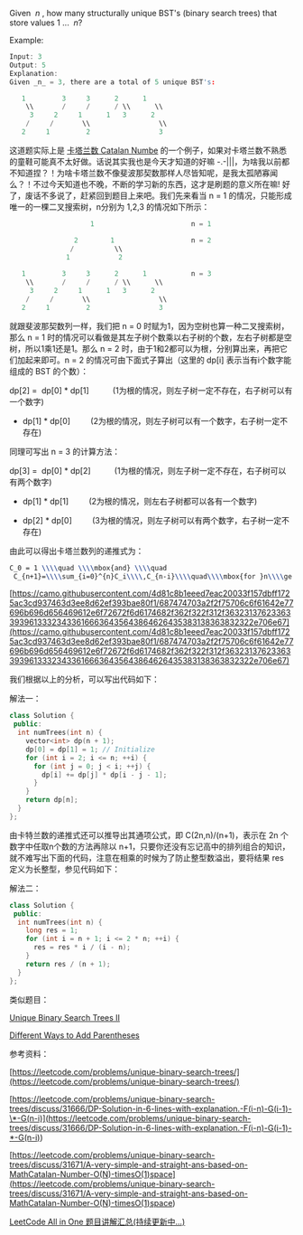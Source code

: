 Given  _n_ , how many structurally unique BST's (binary search trees) that store values 1 ...  _n_?

Example:

```cpp
Input: 3
Output: 5
Explanation:
Given _n_ = 3, there are a total of 5 unique BST's:

   1         3     3      2      1
    \\       /     /      / \\      \\
     3     2     1      1   3      2
    /     /       \\                 \\
   2     1         2                 3
```

这道题实际上是 [卡塔兰数 Catalan Numbe](https://zh.wikipedia.org/wiki/%E5%8D%A1%E5%A1%94%E5%85%B0%E6%95%B0) 的一个例子，如果对卡塔兰数不熟悉的童鞋可能真不太好做。话说其实我也是今天才知道的好嘛 -.-|||，为啥我以前都不知道捏？！为啥卡塔兰数不像斐波那契数那样人尽皆知呢，是我太孤陋寡闻么？！不过今天知道也不晚，不断的学习新的东西，这才是刷题的意义所在嘛! 好了，废话不多说了，赶紧回到题目上来吧。我们先来看当 n = 1 的情况，只能形成唯一的一棵二叉搜索树，n分别为 1,2,3 的情况如下所示：

```cpp
                    1                        n = 1

                2        1                   n = 2
               /          \\
              1            2
  
   1         3     3      2      1           n = 3
    \\       /     /      / \\      \\
     3     2     1      1   3      2
    /     /       \\                 \\
   2     1         2                 3
```

就跟斐波那契数列一样，我们把 n = 0 时赋为1，因为空树也算一种二叉搜索树，那么 n = 1 时的情况可以看做是其左子树个数乘以右子树的个数，左右子树都是空树，所以1乘1还是1。那么 n = 2 时，由于1和2都可以为根，分别算出来，再把它们加起来即可。n = 2 的情况可由下面式子算出（这里的 dp\[i\] 表示当有i个数字能组成的 BST 的个数）：

dp\[2\] =  dp\[0\] * dp\[1\]　　　(1为根的情况，则左子树一定不存在，右子树可以有一个数字)

- dp\[1\] * dp\[0\]　　  (2为根的情况，则左子树可以有一个数字，右子树一定不存在)

同理可写出 n = 3 的计算方法：

dp\[3\] =  dp\[0\] * dp\[2\]　　　(1为根的情况，则左子树一定不存在，右子树可以有两个数字)

- dp\[1\] * dp\[1\]　　  (2为根的情况，则左右子树都可以各有一个数字)

- dp\[2\] * dp\[0\]　　  (3为根的情况，则左子树可以有两个数字，右子树一定不存在)

由此可以得出卡塔兰数列的递推式为：

```latex
C_0 = 1 \\\\quad \\\\mbox{and} \\\\quad 
 C_{n+1}=\\\\sum_{i=0}^{n}C_i\\\\,C_{n-i}\\\\quad\\\\mbox{for }n\\\\ge 0
```

[https://camo.githubusercontent.com/4d81c8b1eeed7eac20033f157dbff1725ac3cd937463d3ee8d62ef393bae80f1/687474703a2f2f75706c6f61642e77696b696d656469612e6f72672f6d6174682f362f322f312f36323137623363393961333234336166636435643864626435383138363832322e706e67](https://camo.githubusercontent.com/4d81c8b1eeed7eac20033f157dbff1725ac3cd937463d3ee8d62ef393bae80f1/687474703a2f2f75706c6f61642e77696b696d656469612e6f72672f6d6174682f362f322f312f36323137623363393961333234336166636435643864626435383138363832322e706e67)

我们根据以上的分析，可以写出代码如下：

解法一：

```cpp
class Solution {
 public:
  int numTrees(int n) {
    vector<int> dp(n + 1);
    dp[0] = dp[1] = 1; // Initialize
    for (int i = 2; i <= n; ++i) {
      for (int j = 0; j < i; ++j) {
        dp[i] += dp[j] * dp[i - j - 1];
      }
    }
    return dp[n];
  }
};
```

由卡特兰数的递推式还可以推导出其通项公式，即 C(2n,n)/(n+1)，表示在 2n 个数字中任取n个数的方法再除以 n+1，只要你还没有忘记高中的排列组合的知识，就不难写出下面的代码，注意在相乘的时候为了防止整型数溢出，要将结果 res 定义为长整型，参见代码如下：

解法二：

```cpp
class Solution {
 public:
  int numTrees(int n) {
    long res = 1;
    for (int i = n + 1; i <= 2 * n; ++i) {
      res = res * i / (i - n);
    }
    return res / (n + 1);
  }
};
```

类似题目：

[Unique Binary Search Trees II](http://www.cnblogs.com/grandyang/p/4301096.html)

[Different Ways to Add Parentheses](http://www.cnblogs.com/grandyang/p/4682458.html)

参考资料：

[https://leetcode.com/problems/unique-binary-search-trees/](https://leetcode.com/problems/unique-binary-search-trees/)

[](<https://leetcode.com/problems/unique-binary-search-trees/discuss/31666/DP-Solution-in-6-lines-with-explanation.-F(i-n)-G(i-1)-*-G(n-i)>)[https://leetcode.com/problems/unique-binary-search-trees/discuss/31666/DP-Solution-in-6-lines-with-explanation.-F(i-n)-G(i-1)-\*-G(n-i)](<https://leetcode.com/problems/unique-binary-search-trees/discuss/31666/DP-Solution-in-6-lines-with-explanation.-F(i-n)-G(i-1)-*-G(n-i)>)

[](<https://leetcode.com/problems/unique-binary-search-trees/discuss/31671/A-very-simple-and-straight-ans-based-on-MathCatalan-Number-O(N)-timesO(1)space>)[https://leetcode.com/problems/unique-binary-search-trees/discuss/31671/A-very-simple-and-straight-ans-based-on-MathCatalan-Number-O(N)-timesO(1)space](<https://leetcode.com/problems/unique-binary-search-trees/discuss/31671/A-very-simple-and-straight-ans-based-on-MathCatalan-Number-O(N)-timesO(1)space>)

[LeetCode All in One 题目讲解汇总(持续更新中...)](http://www.cnblogs.com/grandyang/p/4606334.html)
